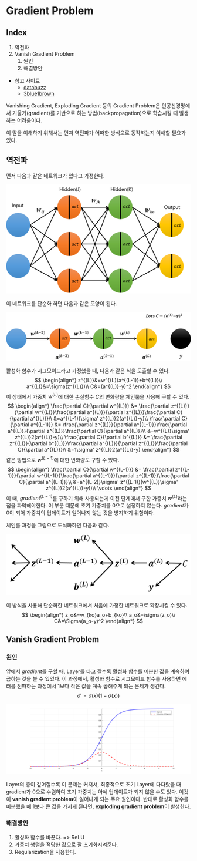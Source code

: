# Gradient Problem

## Index

1. 역전파
2. Vanish Gradient Problem
   1. 원인
   2. 해결방안

* 참고 사이트
  * [databuzz](https://databuzz-team.github.io/2018/12/27/Back-Propagation-Part-2/)
  * [3blue1brown](https://www.youtube.com/watch?v=tIeHLnjs5U8&list=PLZHQObOWTQDNU6R1_67000Dx_ZCJB-3pi&index=4)

Vanishing Gradient, Exploding Gradient 등의 Gradient Problem은 인공신경망에서 기울기(gradient)를 기반으로 하는 방법(backpropagation)으로 학습시킬 때 발생하는 어려움이다.

이 말을 이해하기 위해서는 먼저 역전파가 어떠한 방식으로 동작하는지 이해할 필요가 있다.

## 역전파

먼저 다음과 같은 네트워크가 있다고 가정한다.

![network](./images/00_back.png)

이 네트워크를 단순화 하면 다음과 같은 모양이 된다.

![simple_net](./images/01_back.png)

활성화 함수가 시그모이드라고 가정했을 때, 다음과 같은 식을 도출할 수 있다.
$$
\begin{align*}
z^{(L)}&=w^{(L)}a^{(L-1)}+b^{(L)}\\
a^{(L)}&=\sigma(z^{(L)})\\
C&=(a^{(L)}-y)^2
\end{align*}
$$
이 상태에서 가중치 $w^{(L)}$에 대한 손실함수 $C$의 변화량을 체인룰을 사용해 구할 수 있다.
$$
\begin{align*}
\frac{\partial C}{\partial w^{(L)}} &= \frac{\partial z^{(L)}}{\partial w^{(L)}}\frac{\partial a^{(L)}}{\partial z^{(L)}}\frac{\partial C}{\partial a^{(L)}}\\
&=a^{(L-1)}\sigma' z^{(L)}2(a^{(L)}-y)\\
\frac{\partial C}{\partial a^{(L-1)}} &= \frac{\partial z^{(L)}}{\partial a^{(L-1)}}\frac{\partial a^{(L)}}{\partial z^{(L)}}\frac{\partial C}{\partial a^{(L)}}\\
&=w^{(L)}\sigma' z^{(L)}2(a^{(L)}-y)\\
\frac{\partial C}{\partial b^{(L)}} &= \frac{\partial z^{(L)}}{\partial b^{(L)}}\frac{\partial a^{(L)}}{\partial z^{(L)}}\frac{\partial C}{\partial a^{(L)}}\\
&=1\sigma' z^{(L)}2(a^{(L)}-y)
\end{align*}
$$
같은 방법으로 $w^{(L-1)}$에 대한 변화량도 구할 수 있다.
$$
\begin{align*}
\frac{\partial C}{\partial w^{(L-1)}} &= \frac{\partial z^{(L-1)}}{\partial w^{(L-1)}}\frac{\partial a^{(L-1)}}{\partial z^{(L-1)}}\frac{\partial C}{\partial a^{(L-1)}}\\
&=a^{(L-2)}\sigma' z^{(L-1)}(w^{(L)}\sigma' z^{(L)}2(a^{(L)}-y))\\
\vdots
\end{align*}
$$
이 때, $gradient^{(L-1)}$를 구하기 위해 사용되는게 이전 단계에서 구한 가중치 $w^{(L)}$라는 점을 파악해야한다. 이 부분 때문에 초기 가중치를 0으로 설정하지 않는다. $gradient$가 0이 되어 가중치의 업데이트가 일어나지 않는 것을 방지하기 위함이다.

체인룰 과정을 그림으로 도식화하면 다음과 같다.

![flow](./images/02_back.png)

이 방식을 사용해 단순화한 네트워크에서 처음에 가정한 네트워크로 확장시킬 수 있다.
$$
\begin{align*}
z_o&=w_{ko}a_o+b_{ko}\\
a_o&=\sigma(z_o)\\
C&=\Sigma(a_o-y)^2
\end{align*}
$$

## Vanish Gradient Problem

### 원인

앞에서 $gradient$를 구할 때, Layer를 타고 갈수록 활성화 함수를 미분한 값을 계속하여 곱하는 것을 볼 수 있었다. 이 과정에서, 활성화 함수로 시그모이드 함수를 사용하면 에러를 전파하는 과정에서 1보다 작은 값을 계속 곱해주게 되는 문제가 생긴다.
$$
\sigma' = \sigma(x)(1-\sigma(x))
$$


![](./images/03_back.png)

Layer의 층이 깊어질수록 이 문제는 커져서, 최종적으로 초기 Layer에 다다랐을 때 gradient가 0으로 수렴하여 초기 가중치는 아예 업데이트가 되지 않을 수도 있다. 이것이 **vanish gradient problem**이 일어나게 되는 주요 원인이다. 반대로 활성화 함수를 미분했을 때 1보다 큰 값을 가지게 된다면, **exploding gradient problem**이 발생한다.

### 해결방안

1. 활성화 함수를 바꾼다. => ReLU
2. 가중치 행렬을 적당한 값으로 잘 초기화시켜준다.
3. Regularization을 사용한다.

